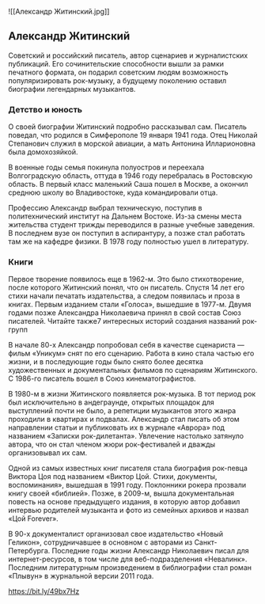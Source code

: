 ![[Александр Житинский.jpg]]

## Александр Житинский

Советский и российский писатель, автор сценариев и журналистских публикаций. Его сочинительские способности вышли за рамки печатного формата, он подарил советским людям возможность популяризировать рок-музыку, а будущему поколению оставил биографии легендарных музыкантов.

### Детство и юность

О своей биографии Житинский подробно рассказывал сам. Писатель поведал, что родился в Симферополе 19 января 1941 года. Отец Николай Степанович служил в морской авиации, а мать Антонина Илларионовна была домохозяйкой.

В военные годы семья покинула полуостров и переехала Волгоградскую область, оттуда в 1946 году перебралась в Ростовскую область. В первый класс маленький Саша пошел в Москве, а окончил среднюю школу во Владивостоке, куда командировали отца.

Профессию Александр выбрал техническую, поступив в политехнический институт на Дальнем Востоке. Из-за смены места жительства студент трижды переводился в разные учебные заведения. В последнем вузе он поступил в аспирантуру, а позже стал работать там же на кафедре физики. В 1978 году полностью ушел в литературу.

### Книги

Первое творение появилось еще в 1962-м. Это было стихотворение, после которого Житинский понял, что он писатель. Спустя 14 лет его стихи начали печатать издательства, а следом появилась и проза в книгах. Первым изданием стали «Голоса», вышедшие в 1977-м. Двумя годами позже Александра Николаевича принял в свой состав Союз писателей.
Читайте также7 интересных историй создания названий рок-групп

В начале 80-х Александр попробовал себя в качестве сценариста — фильм «Уникум» снят по его сценарию. Работа в кино стала частью его жизни, и в последующие годы было снято более десятка художественных и документальных фильмов по сценариям Житинского. С 1986-го писатель вошел в Союз кинематографистов.

В 1980-м в жизни Житинского появляется рок-музыка. В тот период рок был исключительно в андеграунде, открытых площадок для выступлений почти не было, а репетиции музыкантов этого жанра проходили в квартирах и подвалах. Александр стал писать об этом направлении статьи и публиковать их в журнале «Аврора» под названием «Записки рок-дилетанта». Увлечение настолько затянуло автора, что он стал членом жюри рок-фестивалей и дважды организовывал их сам.

Одной из самых известных книг писателя стала биография рок-певца Виктора Цоя под названием «Виктор Цой. Стихи, документы, воспоминания», вышедшая в 1991 году. Поклонники рокера прозвали книгу своей «библией». Позже, в 2009-м, вышла документальная повесть на основе предыдущего издания, в которую автор добавил интервью родителей музыканта и фото из семейных архивов и назвал «Цой Forever».

В 90-х документалист организовал свое издательство «Новый Геликон», сотрудничавшее в основном с авторами из Санкт-Петербурга. Последние годы жизни Александр Николаевич писал для интернет-ресурсов, в том числе для веб-подразделения «Невалинк». Последним литературным произведением в библиографии стал роман «Плывун» в журнальной версии 2011 года.

https://bit.ly/49bx7Hz